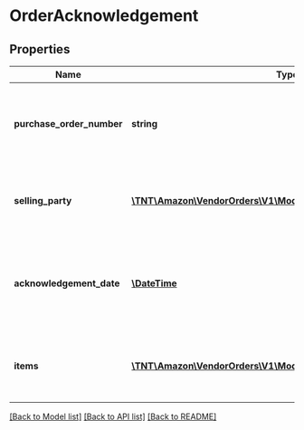 # OrderAcknowledgement

## Properties
Name | Type | Description | Notes
------------ | ------------- | ------------- | -------------
**purchase_order_number** | **string** | The purchase order number. Formatting Notes: 8-character alpha-numeric code. | 
**selling_party** | [**\TNT\Amazon\VendorOrders\V1\Model\PartyIdentification**](PartyIdentification.md) | Name, address and tax details of the party receiving a shipment of products. | 
**acknowledgement_date** | [**\DateTime**](\DateTime.md) | The date and time when the purchase order is acknowledged, in ISO-8601 date/time format. | 
**items** | [**\TNT\Amazon\VendorOrders\V1\Model\OrderAcknowledgementItem[]**](OrderAcknowledgementItem.md) | A list of the items being acknowledged with associated details. | 

[[Back to Model list]](../README.md#documentation-for-models) [[Back to API list]](../README.md#documentation-for-api-endpoints) [[Back to README]](../README.md)



